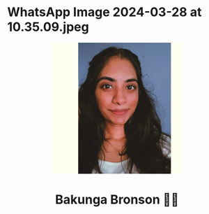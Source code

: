 # WhatsApp Image 2024-03-28 at 10.35.09.jpeg


<div align="center"><img src="divya.jpeg" width="300" /></div>
<h1 align="center">Bakunga Bronson 👨‍💻</h1>
